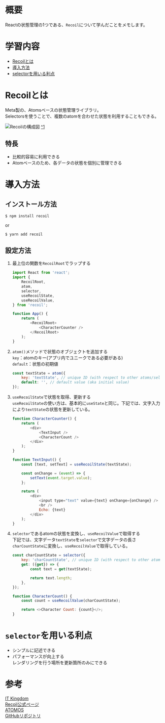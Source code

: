 <!--
title:   【React状態管理5】Recoil
tags:    react, statemanagement, recoil
private: false
-->

# 概要
Reactの状態管理の1つである、`Recoil`について学んだことをメモします。

# 学習内容
- [Recoilとは](#recoilとは)
- [導入方法](#導入方法)
- [selectorを用いる利点](#selectorを用いる利点)

# Recoilとは
Meta製の、Atomsベースの状態管理ライブラリ。<br>
Selectorsを使うことで、複数のatomを合わせた状態を利用することもできる。

![Recoilの構成図](https://res.cloudinary.com/practicaldev/image/fetch/s--8ilIU9z_--/c_limit%2Cf_auto%2Cfl_progressive%2Cq_auto%2Cw_880/https://dev-to-uploads.s3.amazonaws.com/uploads/articles/jv4d83g1xf9nhn3jewco.png)
[^1](https://dev.to/coleredfearn/atomos-a-new-recoil-visualization-tool-powered-by-react-flow-4b6l)

## 特長
- 比較的容易に利用できる
- Atomベースのため、各データの状態を個別に管理できる


# 導入方法
## インストール方法
```
$ npm install recoil
```
or
```
$ yarn add recoil
```

## 設定方法
1. 最上位の関数を`RecoilRoot`でラップする
    ```javascript
    import React from 'react';
    import {
        RecoilRoot,
        atom,
        selector,
        useRecoilState,
        useRecoilValue,
    } from 'recoil';

    function App() {
        return (
            <RecoilRoot>
                <CharacterCounter />
            </RecoilRoot>
        );
    }
    ```
1. `atom()`メソッドで状態のオブジェクトを追加する<br>
    `key`：atomのキー(アプリ内でユニークである必要がある)<br>
    `default`：状態の初期値
    ```javascript
    const textState = atom({
        key: 'textState', // unique ID (with respect to other atoms/selectors)
        default: '', // default value (aka initial value)
    });    
    ```
1. `useRecoilState`で状態を取得、更新する<br>
    `useRecoilState`の使い方は、基本的に`useState`と同じ。下記では、文字入力により`textState`の状態を更新している。
    ```javascript
    function CharacterCounter() {
        return (
            <div>
                <TextInput />
                <CharacterCount />
            </div>
        );
    }

    function TextInput() {
        const [text, setText] = useRecoilState(textState);

        const onChange = (event) => {
            setText(event.target.value);
        };

        return (
            <div>
                <input type="text" value={text} onChange={onChange} />
                <br />
                Echo: {text}
            </div>
        );
    }
    ```
1. `selector`であるatomの状態を変換し、`useRecoilValue`で取得する<br>
    下記では、文字データ`textState`を`selector`で文字データの長さ`charCountState`に変換し、`useRecoilValue`で取得している。
    ```javascript
    const charCountState = selector({
        key: 'charCountState', // unique ID (with respect to other atoms/selectors)
        get: ({get}) => {
            const text = get(textState);

            return text.length;
        },
    });

    function CharacterCount() {
        const count = useRecoilValue(charCountState);

        return <>Character Count: {count}</>;
    }
    ```

# `selector`を用いる利点
- シンプルに記述できる
- パフォーマンスが向上する<br>
レンダリングを行う場所を更新箇所のみにできる

# 参考
[IT Kingdom](https://it-kingdom.com)<br>
[Recoil公式ページ](https://recoiljs.org)<br>
[ATOMOS](https://dev.to/coleredfearn/atomos-a-new-recoil-visualization-tool-powered-by-react-flow-4b6l)<br>
[GitHubリポジトリ](https://github.com/yamashin01/react_state_management/tree/main/Recoil01)<br>